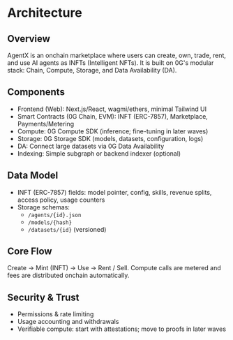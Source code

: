 # Architecture

## Overview
AgentX is an onchain marketplace where users can create, own, trade, rent, and use AI agents as INFTs (Intelligent NFTs). It is built on 0G's modular stack: Chain, Compute, Storage, and Data Availability (DA).

## Components
- Frontend (Web): Next.js/React, wagmi/ethers, minimal Tailwind UI
- Smart Contracts (0G Chain, EVM): INFT (ERC-7857), Marketplace, Payments/Metering
- Compute: 0G Compute SDK (inference; fine-tuning in later waves)
- Storage: 0G Storage SDK (models, datasets, configuration, logs)
- DA: Connect large datasets via 0G Data Availability
- Indexing: Simple subgraph or backend indexer (optional)

## Data Model
- INFT (ERC-7857) fields: model pointer, config, skills, revenue splits, access policy, usage counters
- Storage schemas:
  - `/agents/{id}.json`
  - `/models/{hash}`
  - `/datasets/{id}` (versioned)

## Core Flow
Create → Mint (INFT) → Use → Rent / Sell. Compute calls are metered and fees are distributed onchain automatically.

## Security & Trust
- Permissions & rate limiting
- Usage accounting and withdrawals
- Verifiable compute: start with attestations; move to proofs in later waves
